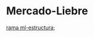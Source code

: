 # Mercado-Liebre

[rama ml-estructura](https://github.com/kinglobe/Mercado-Liebre/tree/ml-estructura);
